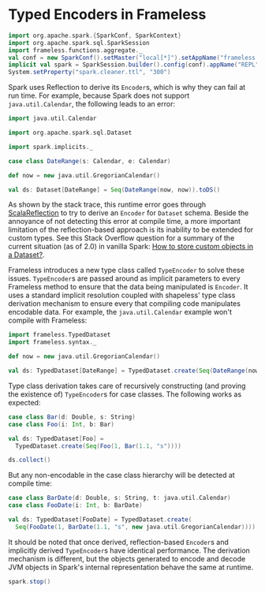# Typed Encoders in Frameless

```scala mdoc:invisible:reset-object
import org.apache.spark.{SparkConf, SparkContext}
import org.apache.spark.sql.SparkSession
import frameless.functions.aggregate._
val conf = new SparkConf().setMaster("local[*]").setAppName("frameless repl").set("spark.ui.enabled", "false")
implicit val spark = SparkSession.builder().config(conf).appName("REPL").getOrCreate()
System.setProperty("spark.cleaner.ttl", "300")
```

Spark uses Reflection to derive its `Encoder`s, which is why they can fail at run time. For example, because Spark does not support `java.util.Calendar`, the following leads to an error:

```scala mdoc:silent
import java.util.Calendar

import org.apache.spark.sql.Dataset

import spark.implicits._

case class DateRange(s: Calendar, e: Calendar)
```

```scala mdoc:crash
def now = new java.util.GregorianCalendar()

val ds: Dataset[DateRange] = Seq(DateRange(now, now)).toDS()
```

As shown by the stack trace, this runtime error goes through [ScalaReflection](https://github.com/apache/spark/blob/19cf208063f035d793d2306295a251a9af7e32f6/sql/catalyst/src/main/scala/org/apache/spark/sql/catalyst/ScalaReflection.scala) to try to derive an `Encoder` for `Dataset` schema. Beside the annoyance of not detecting this error at compile time, a more important limitation of the reflection-based approach is its inability to be extended for custom types. See this Stack Overflow question for a summary of the current situation (as of 2.0) in vanilla Spark: [How to store custom objects in a Dataset?](http://stackoverflow.com/a/39442829/2311362).

Frameless introduces a new type class called `TypeEncoder` to solve these issues. `TypeEncoder`s are passed around as implicit parameters to every Frameless method to ensure that the data being manipulated is `Encoder`. It uses a standard implicit resolution coupled with shapeless' type class derivation mechanism to ensure every that compiling code manipulates encodable data. For example, the `java.util.Calendar` example won't compile with Frameless:

```scala mdoc:silent
import frameless.TypedDataset
import frameless.syntax._
```

```scala mdoc:fail
def now = new java.util.GregorianCalendar()

val ds: TypedDataset[DateRange] = TypedDataset.create(Seq(DateRange(now, now)))
```

Type class derivation takes care of recursively constructing (and proving the existence of) `TypeEncoder`s for case classes. The following works as expected:

```scala mdoc
case class Bar(d: Double, s: String)
case class Foo(i: Int, b: Bar)

val ds: TypedDataset[Foo] = 
  TypedDataset.create(Seq(Foo(1, Bar(1.1, "s"))))

ds.collect()
```

But any non-encodable in the case class hierarchy will be detected at compile time:

```scala mdoc:silent
case class BarDate(d: Double, s: String, t: java.util.Calendar)
case class FooDate(i: Int, b: BarDate)
```

```scala mdoc:fail
val ds: TypedDataset[FooDate] = TypedDataset.create(
  Seq(FooDate(1, BarDate(1.1, "s", new java.util.GregorianCalendar))))
```

It should be noted that once derived, reflection-based `Encoder`s and implicitly derived `TypeEncoder`s have identical performance.
The derivation mechanism is different, but the objects generated to encode and decode JVM objects in Spark's internal representation behave the same at runtime.

```scala mdoc:invisible
spark.stop()
```

